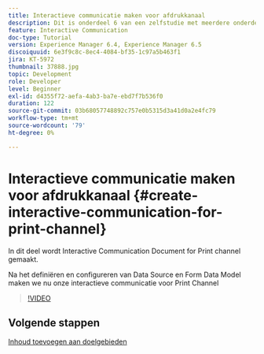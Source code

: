 ```yaml
---
title: Interactieve communicatie maken voor afdrukkanaal
description: Dit is onderdeel 6 van een zelfstudie met meerdere onderdelen voor het maken van uw eerste interactieve communicatiedocument voor het afdrukkanaal. In dit deel wordt Interactive Communication Document for Print channel gemaakt.
feature: Interactive Communication
doc-type: Tutorial
version: Experience Manager 6.4, Experience Manager 6.5
discoiquuid: 6e3f9c8c-8ec4-4084-bf35-1c97a5b463f1
jira: KT-5972
thumbnail: 37888.jpg
topic: Development
role: Developer
level: Beginner
exl-id: d4355f72-aefa-4ab3-ba7e-ebd7f7b536f0
duration: 122
source-git-commit: 03b68057748892c757e0b5315d3a41d0a2e4fc79
workflow-type: tm+mt
source-wordcount: '79'
ht-degree: 0%

---
```


# Interactieve communicatie maken voor afdrukkanaal {#create-interactive-communication-for-print-channel}

In dit deel wordt Interactive Communication Document for Print channel gemaakt.

Na het definiëren en configureren van Data Source en Form Data Model maken we nu onze interactieve communicatie voor Print Channel

>[!VIDEO](https://video.tv.adobe.com/v/37888?quality=12&learn=on)

## Volgende stappen

[Inhoud toevoegen aan doelgebieden](./add-content-to-target-areas.md)
